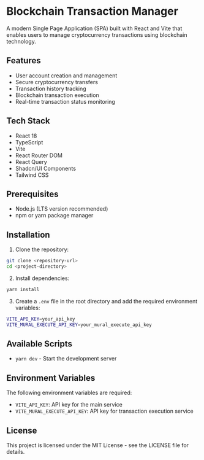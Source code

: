 # Blockchain Transaction Manager

A modern Single Page Application (SPA) built with React and Vite that enables users to manage cryptocurrency transactions using blockchain technology.

## Features

- User account creation and management
- Secure cryptocurrency transfers
- Transaction history tracking
- Blockchain transaction execution
- Real-time transaction status monitoring

## Tech Stack

- React 18
- TypeScript
- Vite
- React Router DOM
- React Query
- Shadcn/UI Components
- Tailwind CSS

## Prerequisites

- Node.js (LTS version recommended)
- npm or yarn package manager

## Installation

1. Clone the repository:
```bash
git clone <repository-url>
cd <project-directory>
```

2. Install dependencies:
```bash
yarn install
```

3. Create a `.env` file in the root directory and add the required environment variables:
```bash
VITE_API_KEY=your_api_key
VITE_MURAL_EXECUTE_API_KEY=your_mural_execute_api_key
```

## Available Scripts

- `yarn dev` - Start the development server

## Environment Variables

The following environment variables are required:

- `VITE_API_KEY`: API key for the main service
- `VITE_MURAL_EXECUTE_API_KEY`: API key for transaction execution service


## License

This project is licensed under the MIT License - see the LICENSE file for details.